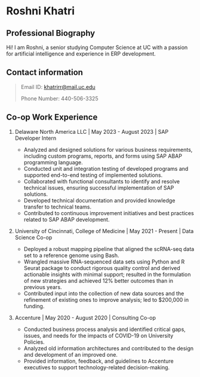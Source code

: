 # Roshni Khatri
## Professional Biography

Hi! I am Roshni, a senior studying Computer Science at UC with a passion for artificial intelligence and experience in ERP development.

## Contact information
> Email ID: khatrirr@mail.uc.edu
&nbsp;
> 
> Phone Number: 440-506-3325

## Co-op Work Experience
1) Delaware North America LLC | May 2023 - August 2023 | SAP Developer Intern
   - Analyzed and designed solutions for various business requirements, including custom programs, reports, and forms using SAP ABAP programming language.
   - Conducted unit and integration testing of developed programs and supported end-to-end testing of implemented solutions.
   - Collaborated with functional consultants to identify and resolve technical issues, ensuring successful implementation of SAP solutions.
   - Developed technical documentation and provided knowledge transfer to technical teams.
   - Contributed to continuous improvement initiatives and best practices related to SAP ABAP development.

2) University of Cincinnati, College of Medicine | May 2021 - Present | Data Science Co-op
   - Deployed a robust mapping pipeline that aligned the scRNA-seq data set to a reference genome using Bash.
   - Wrangled massive RNA-sequenced data sets using Python and R Seurat package to conduct rigorous quality control and derived actionable insights with minimal support; resulted in the formulation of new strategies and achieved 12% better outcomes than in previous years.
   - Contributed input into the collection of new data sources and the refinement of existing ones to improve analysis; led to $200,000 in funding.
  
3) Accenture | May 2020 - August 2020 | Consulting Co-op
   - Conducted business process analysis and identified critical gaps, issues, and needs for the impacts of COVID-19 on University Policies.
   - Analyzed old information architectures and contributed to the design and development of an improved one.
   - Provided information, feedback, and guidelines to Accenture executives to support technology-related decision-making.

